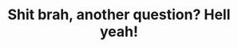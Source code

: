 ---
title: Shit brah, another question? Hell yeah!
description: Maecenas a orci lorem. Cum sociis natoque penatibus et magnis dis parturient montes, nascetur ridiculus mus. Donec cursus, lorem sed hendrerit feugiat, nibh est sollicitudin enim, non faucibus urna turpis ac mauris.
---